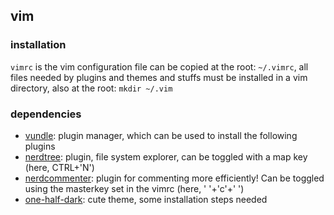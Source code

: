 ## vim

### installation

`vimrc` is the vim configuration file can be copied at the root: `~/.vimrc`, all files needed by plugins and themes and stuffs must be installed in a vim directory, also at the root: `mkdir ~/.vim`

### dependencies

* [vundle](https://github.com/VundleVim/Vundle.vim): plugin manager, which can be used to install the following plugins
* [nerdtree](https://github.com/preservim/nerdtree): plugin, file system explorer, can be toggled with a map key (here, CTRL+'N')
* [nerdcommenter](https://github.com/preservim/nerdcommenter): plugin for commenting more efficiently! Can be toggled using the masterkey set in the vimrc (here, ' '+'c'+' ')
* [one-half-dark](https://github.com/sonph/onehalf): cute theme, some installation steps needed
